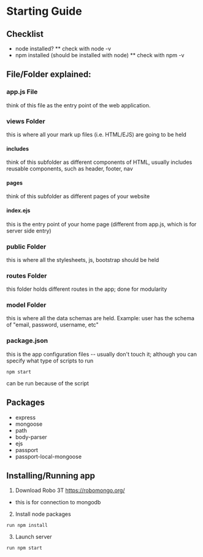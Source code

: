 # Starting Guide

## Checklist
- node installed?
** check with node -v
- npm installed (should be installed with node)
** check with npm -v

## File/Folder explained:
### app.js File
think of this file as the entry point of the web application.

### views Folder
this is where all your mark up files (i.e. HTML/EJS) are going to be held

  #### includes
  think of this subfolder as different components of HTML, usually includes reusable components, such as       header, footer, nav

  #### pages
  think of this subfolder as different pages of your website

  #### index.ejs
  this is the entry point of your home page (different from app.js, which is for server side entry)

### public Folder
this is where all the stylesheets, js, bootstrap should be held

### routes Folder
this folder holds different routes in the app; done for modularity

### model Folder
this is where all the data schemas are held. Example: user has the schema of "email, password, username, etc"

### package.json
this is the app configuration files -- usually don't touch it; although you can specify what type of scripts to run
```
npm start
```
can be run because of the script


## Packages
* express
* mongoose
* path
* body-parser
* ejs
* passport
* passport-local-mongoose


## Installing/Running app
1. Download Robo 3T https://robomongo.org/
* this is for connection to mongodb

2. Install node packages
```
run npm install
```
3. Launch server
```
run npm start
```
